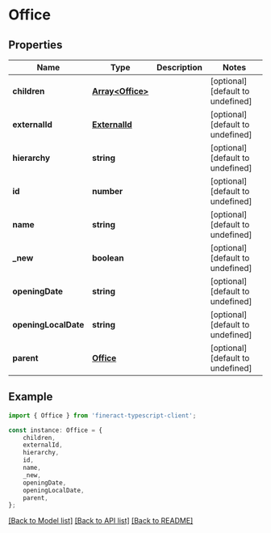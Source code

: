 # Office


## Properties

Name | Type | Description | Notes
------------ | ------------- | ------------- | -------------
**children** | [**Array&lt;Office&gt;**](Office.md) |  | [optional] [default to undefined]
**externalId** | [**ExternalId**](ExternalId.md) |  | [optional] [default to undefined]
**hierarchy** | **string** |  | [optional] [default to undefined]
**id** | **number** |  | [optional] [default to undefined]
**name** | **string** |  | [optional] [default to undefined]
**_new** | **boolean** |  | [optional] [default to undefined]
**openingDate** | **string** |  | [optional] [default to undefined]
**openingLocalDate** | **string** |  | [optional] [default to undefined]
**parent** | [**Office**](Office.md) |  | [optional] [default to undefined]

## Example

```typescript
import { Office } from 'fineract-typescript-client';

const instance: Office = {
    children,
    externalId,
    hierarchy,
    id,
    name,
    _new,
    openingDate,
    openingLocalDate,
    parent,
};
```

[[Back to Model list]](../README.md#documentation-for-models) [[Back to API list]](../README.md#documentation-for-api-endpoints) [[Back to README]](../README.md)
